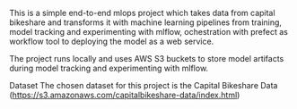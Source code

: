 This is a simple end-to-end mlops project which takes data from capital bikeshare and transforms it with machine learning pipelines from training, model tracking and experimenting with mlflow, ochestration with prefect as workflow tool to deploying the model as a web service.

The project runs locally and uses AWS S3 buckets to store model artifacts during model tracking and experimenting with mlflow.

Dataset
The chosen dataset for this project is the Capital Bikeshare Data
(https://s3.amazonaws.com/capitalbikeshare-data/index.html)
